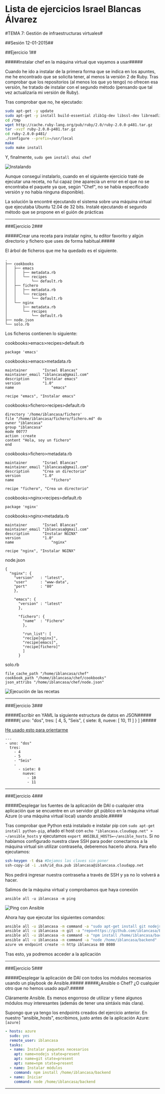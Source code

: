Lista de ejercicios Israel Blancas Álvarez
============================

#TEMA 7: Gestión de infraestructuras virtuales#

##Sesión 12-01-2015##

##Ejercicio 1##

#####Instalar chef en la máquina virtual que vayamos a usar#####

Cuando he ido a instalar de la primera forma que se indica en los apuntes, me he encontrado que se solicita tener, al menos la versión 2 de Ruby. Tras comprobar que los repositorios (al menos los que yo tengo) no ofrecen esa versión, he tratado de instalar con el segundo método (pensando que tal vez actualizaría mi versión de Ruby).

Tras comprobar que no, he ejecutado:

```bash
sudo apt-get -y update
sudo apt-get -y install build-essential zlib1g-dev libssl-dev libreadline6-dev libyaml-dev
cd /tmp
wget http://cache.ruby-lang.org/pub/ruby/2.0/ruby-2.0.0-p481.tar.gz
tar -xvzf ruby-2.0.0-p481.tar.gz
cd ruby-2.0.0-p481/
./configure --prefix=/usr/local
make
sudo make install
```

Y, finalmente, ``sudo gem install ohai chef``


![Instalando](http://fotos.subefotos.com/7378f669c28249174130139c21d34adfo.jpg)


Aunque conseguí instalarlo, cuando en el siguiente ejercicio traté de ejecutar una receta, no fui capaz (me aparecía un error en el que no se encontraba el paquete ya que, según "Chef", no se había especificado versión y no había ninguna disponible).

La solución la encontré ejecutando el sistema sobre una máquina virtual que ejecutaba Ubuntu 12.04 de 32 bits. Instalé ejecutando el segundo método que se propone en el guión de prácticas



***

###Ejercicio 2###

#####Crear una receta para instalar nginx, tu editor favorito y algún directorio y fichero que uses de forma habitual.#####

El árbol de ficheros que me ha quedado es el siguiente.

```
.
├── cookbooks
│   ├── emacs
│   │   ├── metadata.rb
│   │   └── recipes
│   │       └── default.rb
│   ├── fichero
│   │   ├── metadata.rb
│   │   └── recipes
│   │       └── default.rb
│   └── nginx
│       ├── metadata.rb
│       └── recipes
│           └── default.rb
├── node.json
└── solo.rb
```

Los ficheros contienen lo siguiente:

cookbooks>emacs>recipes>default.rb

```
package 'emacs'
```

cookbooks>emacs>metadata.rb

```
maintainer       "Israel Blancas"
maintainer_email "iblancasa@gmail.com"
description      "Instalar emacs"
version          "1.0"
name		         "emacs"

recipe "emacs", "Instalar emacs"
```

cookbooks>fichero>recipes>default.rb

```
directory '/home/iblancasa/fichero'
file "/home/iblancasa/fichero/fichero.md" do
owner "iblancasa"
group "iblancasa"
mode 00777
action :create
content "Hola, soy un fichero"
end
```

cookbooks>fichero>metadata.rb

```
maintainer       "Israel Blancas"
maintainer_email "iblancasa@gmail.com"
description      "Crea un directorio"
version          "1.0"
name		         "fichero"

recipe "fichero", "Crea un directorio"
```

cookbooks>nginx>recipes>default.rb

```
package 'nginx'
```

cookbooks>nginx>metadata.rb

```
maintainer       "Israel Blancas"
maintainer_email "iblancasa@gmail.com"
description      "Instalar NGINX"
version          "1.0"
name		         "nginx"

recipe "nginx", "Instalar NGINX"
```

node.json

```
{
  "nginx": {
    "version"	: "latest",
    "user"		: "www-data",
    "port"		: "80"
    },

    "emacs": {
      "version"	: "latest"
      },

      "fichero": {
        "name"	: "Fichero"
        },

        "run_list":	[
        "recipe[nginx]",
        "recipe[emacs]",
        "recipe[fichero]"
        ]
      }
```

solo.rb

```
file_cache_path "/home/iblancasa/chef"
cookbook_path "/home/iblancasa/chef/cookbooks"
json_attribs "/home/iblancasa/chef/node.json"
```

![Ejecución de las recetas](http://fotos.subefotos.com/3a8c522640cf24b7c655023dd3980151o.jpg)



***

###Ejercicio 3###

#####Escribir en YAML la siguiente estructura de datos en JSON#####
#####{ uno: "dos", tres: [ 4, 5, "Seis", { siete: 8, nueve: [ 10, 11 ] } ] }#####

[He usado esto para orientarme](http://docs.ansible.com/YAMLSyntax.html)

```
---
- uno: "dos"
  tres:
    - 4
    - 5
    - "Seis"
    -
      - siete: 8
        nueve:
          - 10
          - 11
```



***

###Ejercicio 4###

#####Desplegar los fuentes de la aplicación de DAI o cualquier otra aplicación que se encuentre en un servidor git público en la máquina virtual Azure (o una máquina virtual local) usando ansible.#####

Tras comprobar que Python está instalado e instalar pip con ``sudo apt-get install python-pip``, añado el host con ``echo "iblancasa.cloudapp.net" > ~/ansible_hosts`` y ejecutamos ``export ANSIBLE_HOSTS=~/ansible_hosts``. Si no habíamos configurado nuestra clave SSH para poder conectarnos a la máquina virtual sin utilizar contraseña, deberemos hacerlo ahora.
Para ello ejecutamos:

```bash
ssh-keygen -t dsa #Dejamos las claves sin poner
ssh-copy-id -i .ssh/id_dsa.pub iblancasa@iblancasa.cloudapp.net
```

Nos pedirá ingresar nuestra contraseña a través de SSH y ya no lo volverá a hacer.

Salimos de la máquina virtual y comprobamos que haya conexión

``ansible all -u iblancasa -m ping``

![Ping con Ansible](http://fotos.subefotos.com/eb6a534f12e56ae63db42f8e8efee58do.jpg)

Ahora hay que ejecutar los siguientes comandos:

```bash
ansible all -u iblancasa -m command -a "sudo apt-get install git nodejs npm -y"
ansible all -u iblancasa -m git -a "repo=https://github.com/iblancasa/BackendSI2-IV.git dest=~/backend version=HEAD"
ansible all -u iblancasa -m command -a "npm install /home/iblancasa/backend"
ansible all -u iblancasa -m command -a "node /home/iblancasa/backend"
azure vm endpoint create -n http iblancasa 80 8080
```

Tras esto, ya podremos acceder a la aplicación



***

###Ejercicio 5###

#####Desplegar la aplicación de DAI con todos los módulos necesarios usando un playbook de Ansible.#####
#####¿Ansible o Chef? ¿O cualquier otro que no hemos usado aquí?.#####

Cláramente Ansible. Es menos engorroso de utilizar y tiene algunos módulos muy interesantes (además de tener una sintáxis más clara).

Supongo que ya tengo los endpoints creados del ejercicio anterior. En nuestro "ansible_hosts", escribimos, justo antes de la aplicación Azure: ``[azure]``

```yaml
- hosts: azure
  sudo: yes
  remote_user: iblancasa
  tasks:
  - name: Instalar paquetes necesarios
    apt: name=nodejs state=present
    apt: name=git state=present
    apt: name=npm state=present
  - name: Instalar módulos
    command: npm install /home/iblancasa/backend
  - name: Iniciar
    command: node /home/iblancasa/backend
```



***
